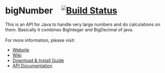 bigNumber&nbsp;&nbsp;&nbsp;&nbsp;[![Build Status](https://travis-ci.org/Nishi-Inc/bigNumber.png)](https://travis-ci.org/Nishi-Inc/bigNumber)
=========

This is an API for Java to handle very large numbers and do calculations on them. Basically it combines BigInteger and
BigDecimal of java.<br/><br/>
For more information, please visit:<br/>
<ul>
    <li><a href="http://nishi-inc.github.io/bigNumber">Website</a></li>
    <li><a href="https://github.com/Nishi-Inc/bigNumber/wiki">Wiki</a></li>
    <li><a href="https://github.com/Nishi-Inc/bigNumber/wiki/Download-and-Install-Guide">Download & Install Guide</a></li>
    <li><a href="http://nishi-inc.github.io/bigNumber/API-Documentation">API Documentation</a></li>
</ul>
